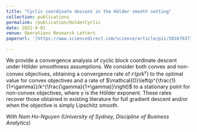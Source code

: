 ```yaml
---
title: "Cyclic coordinate descent in the Hölder smooth setting"
collection: publications
permalink: /publication/HolderCyclic
date: 2022-9-01
venue: Operations Research Letters
paperurl: '[https://www.sciencedirect.com/science/article/pii/S0167637722000712]'

---
```


We provide a convergence analysis of cyclic block coordinate descent under Hölder smoothness assumptions. We consider both convex and non-convex objectives, obtaining a convergence rate of $\mathcal{O}\left(p/k^\gamma\right)$ to the optimal value for convex objectives and a rate of $\mathcal{O}\left(p^{\frac{1}{1+\gamma}}/k^{\frac{\gamma}{1+\gamma}}\right)$ to a stationary point for non-convex objectives, where $\gamma$ is the Hölder exponent. These rates recover those obtained in existing literature for full gradient descent and/or when the objective is simply Lipschitz smooth.

*With Nam Ho-Nguyen (University of Sydney, Discipline of Business Analytics)*
